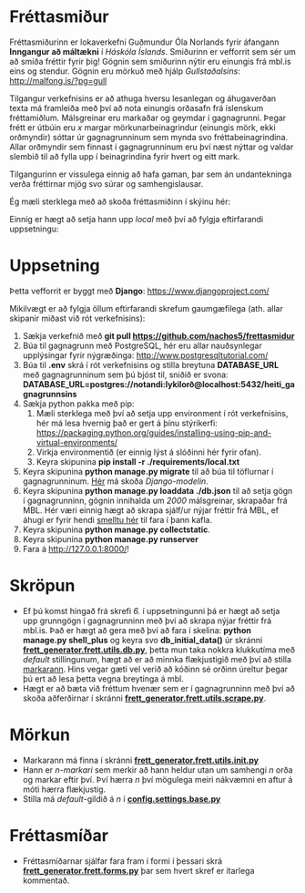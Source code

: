 # Fréttasmiður

Fréttasmiðurinn er lokaverkefni Guðmundur Óla Norlands fyrir áfangann **Inngangur að máltækni** í *Háskóla Íslands*. Smiðurinn er vefforrit sem sér um að smíða fréttir fyrir þig! Gögnin sem smiðurinn nýtir eru einungis frá mbl.is eins og stendur. Gögnin eru mörkuð með hjálp *Gullstaðalsins*: http://malfong.is/?pg=gull

Tilgangur verkefnisins er að athuga hversu lesanlegan og áhugaverðan texta má framleiða með því að nota einungis orðasafn frá íslenskum fréttamiðlum. Málsgreinar eru markaðar og geymdar í gagnagrunni. Þegar frétt er útbúin eru *x* margar mörkunarbeinagrindur (einungis mörk, ekki orðmyndir) sóttar úr gagnagrunninum sem mynda svo fréttabeinagrindina. Allar orðmyndir sem finnast í gagnagrunninum eru því næst nýttar og valdar slembið til að fylla upp í beinagrindina fyrir hvert og eitt mark.

Tilgangurinn er vissulega einnig að hafa gaman, þar sem án undantekninga verða fréttirnar mjög svo súrar og samhengislausar.

Ég mæli sterklega með að skoða fréttasmiðinn í skýinu hér:

Einnig er hægt að setja hann upp *local* með því að fylgja eftirfarandi uppsetningu:

# Uppsetning

Þetta vefforrit er byggt með **Django**: https://www.djangoproject.com/

Mikilvægt er að fylgja öllum eftirfarandi skrefum gaumgæfilega (ath. allar skipanir miðast við rót verkefnisins):

1. Sækja verkefnið með **git pull https://github.com/nachos5/frettasmidur**
2. Búa til gagnagrunn með PostgreSQL, hér eru allar nauðsynlegar upplýsingar fyrir nýgræðinga: http://www.postgresqltutorial.com/
3. Búa til **.env** skrá í rót verkefnisins og stilla breytuna **DATABASE_URL** með gagnagrunninum sem þú bjóst til, sniðið er svona: **DATABASE_URL=postgres://notandi:lykilorð@localhost:5432/heiti_gagnagrunnsins**
4. Sækja python pakka með pip:
    1. Mæli sterklega með því að setja upp environment í rót verkefnisins, hér má lesa hvernig það er gert á þínu stýrikerfi: https://packaging.python.org/guides/installing-using-pip-and-virtual-environments/
    2. Virkja environmentið (er einnig lýst á slóðinni hér fyrir ofan).
    3. Keyra skipunina **pip install -r ./requirements/local.txt**
5. Keyra skipunina **python manage.py migrate** til að búa til töflurnar í gagnagrunninum. [Hér](https://github.com/nachos5/frettasmidur/blob/master/frett_generator/frett/models.py) má skoða *Django-modelin*.
6. Keyra skipunina **python manage.py loaddata ./db.json** til að setja gögn í gagnagrunninn, gögnin innihalda um *2000* málsgreinar, skrapaðar frá MBL. Hér væri einnig hægt að skrapa sjálf/ur nýjar fréttir frá MBL, ef áhugi er fyrir hendi [smelltu hér](#skröpun) til fara í þann kafla.
7. Keyra skipunina **python manage.py collectstatic**.
8. Keyra skipunina **python manage.py runserver**
9. Fara á http://127.0.0.1:8000/!

# Skröpun
* Ef þú komst hingað frá skrefi *6.* í uppsetningunni þá er hægt að setja upp grunngögn í gagnagrunninn með því að skrapa nýjar fréttir frá mbl.is. Það er hægt að gera með því að fara í skelina: **python manage.py shell_plus** og keyra svo **db_initial_data()** úr skránni [**frett_generator.frett.utils.db.py**](https://github.com/nachos5/frettasmidur/blob/master/frett_generator/frett/utils/db.py), þetta mun taka nokkra klukkutíma með *default* stillingunum, hægt að er að minnka flækjustigið með því að stilla [markarann](#mörkun). Hins vegar gæti vel verið að kóðinn sé orðinn úreltur þegar þú ert að lesa þetta vegna breytinga á mbl.
* Hægt er að bæta við fréttum hvenær sem er í gagnagrunninn með því að skoða aðferðirnar í skránni [**frett_generator.frett.utils.scrape.py**](https://github.com/nachos5/frettasmidur/blob/master/frett_generator/frett/utils/scrape.py).

# Mörkun
* Markarann má finna í skránni [**frett_generator.frett.utils.__init__.py**](https://github.com/nachos5/frettasmidur/blob/master/frett_generator/frett/utils/__init__.py)
* Hann er *n-markari* sem merkir að hann heldur utan um samhengi *n* orða og markar eftir því. Því hærra *n* því mögulega meiri nákvæmni en aftur á móti hærra flækjustig.
* Stilla má *default*-gildið á *n* í [**config.settings.base.py**](https://github.com/nachos5/frettasmidur/blob/master/config/settings/base.py)

# Fréttasmíðar
* Fréttasmíðarnar sjálfar fara fram í formi í þessari skrá [**frett_generator.frett.forms.py**](https://github.com/nachos5/frettasmidur/blob/master/frett_generator/frett/forms.py) þar sem hvert skref er ítarlega kommentað.